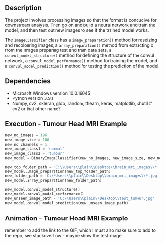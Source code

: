 ## Description 
The project involves processing images so that the format is conducive for downstream analysis. Then go on and build a neural network and train the model, and then test out new images to see if the trained model works. 

The `ImageClassifier` class has a `image_preparation()` method for reseizing and recolouring images, a `array_preparation()` method from extracting x from the images  preparing test and train data sets, a `convul_model_structure()` method for defining the structure of the convul netwoek, a `convul_model_performance()` method for training the model, and a `convul_model_prediction()` method for testing the prediction of the model.  


## Dependencies
* Microsoft Windows version 10.0.19045
* Python version 3.9.1
* Numpy, cv2, skleran, glob, random, tflearn, keras, matplotlib, shutil # cv2 or that other name?

## Execution - Tumour Head MRI Example 
```python
new_no_images = 196
new_image_size = 100
new_no_channels = 1
new_image_class1 = 'normal'
new_image_class2 = 'tumour'
new_model = BinaryImageClassifier(new_no_images, new_image_size, new_no_channels, new_image_class1, new_image_class2)

new_top_folder_path = 'C:\\Users\\plain\\Desktop\\brain_mri_images\\*'
new_model.image_preparation(new_top_folder_path)
new_folder_path = 'C:\\Users\\plain\\Desktop\\brain_mri_images\\*.jpg'
new_model.array_preparation(new_folder_path)

new_model.convul_model_structure()
new_model.convul_model_performance()
new_unseen_image_path = 'C:\\Users\\plain\\Desktop\\test_tumour.jpg'
new_model.convul_model_prediction(new_unseen_image_path)
```

## Animation - Tumour Head MRI Example
remember to add the link to the GIF, which I must also make sure to add to the repo, see stackoverflow - maybe show the test image 
